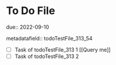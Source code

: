 # To Do File

due:: 2022-09-10

metadatafield:: todoTestFile_313\_54

- [ ] Task of todoTestFile_313 1 [[Query me]]
- [ ] Task of todoTestFile_313 2
